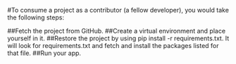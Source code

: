 #To consume a project as a contributor (a fellow developer), you would take the following steps:

##Fetch the project from GitHub.
##Create a virtual environment and place yourself in it.
##Restore the project by using pip install -r requirements.txt. It will look for requirements.txt and fetch and install the packages listed for that file.
##Run your app.

